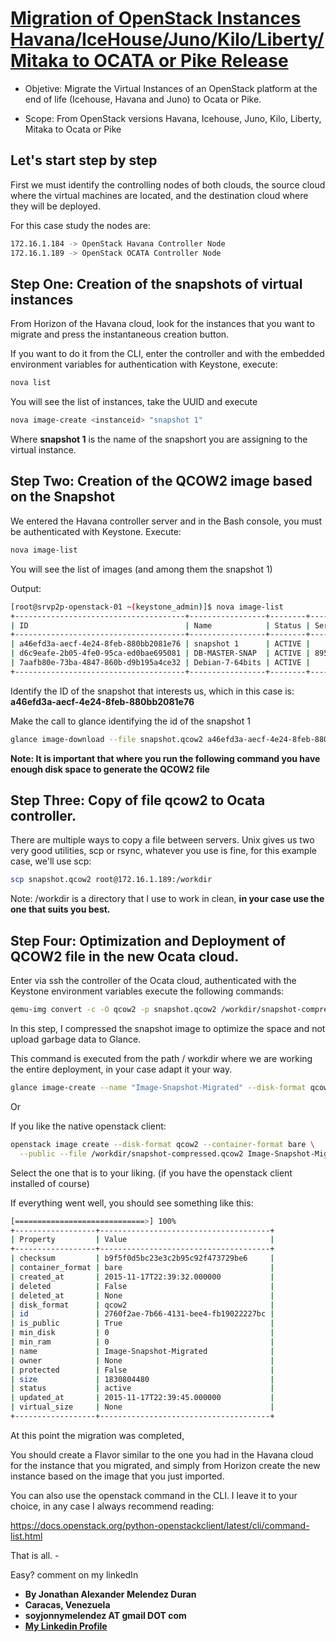 # [Migration of OpenStack Instances Havana/IceHouse/Juno/Kilo/Liberty/Mitaka to OCATA or Pike Release](https://updatedlinux.github.io)

 * Objetive: Migrate the Virtual Instances of an OpenStack platform at the end of life (Icehouse, Havana and Juno) to Ocata or Pike.

 * Scope: From OpenStack versions Havana, Icehouse, Juno, Kilo, Liberty, Mitaka to Ocata or Pike

 ## Let's start step by step

First we must identify the controlling nodes of both clouds, the source cloud where the virtual machines are located, and the destination cloud where they will be deployed.

For this case study the nodes are:
```bash
172.16.1.184 -> OpenStack Havana Controller Node
172.16.1.189 -> OpenStack OCATA Controller Node
```


## Step One: Creation of the snapshots of virtual instances

From Horizon of the Havana cloud, look for the instances that you want to migrate and press the instantaneous creation button.

If you want to do it from the CLI, enter the controller and with the embedded environment variables for authentication with Keystone, execute:
```bash
nova list
```
You will see the list of instances, take the UUID and execute
```bash
nova image-create <instanceid> "snapshot 1"
```
Where **snapshot 1** is the name of the snapshort you are assigning to the virtual instance.


## Step Two: Creation of the QCOW2 image based on the Snapshot

We entered the Havana controller server and in the Bash console, you must be authenticated with Keystone.
Execute:
```bash
nova image-list
```

You will see the list of images (and among them the snapshot 1)

Output: 
```bash
[root@srvp2p-openstack-01 ~(keystone_admin)]$ nova image-list
+--------------------------------------+-----------------+--------+--------------------------------------+
| ID                                   | Name            | Status | Server                               |
+--------------------------------------+-----------------+--------+--------------------------------------+
| a46efd3a-aecf-4e24-8feb-880bb2081e76 | snapshot 1      | ACTIVE |                                      |
| d6c9eafe-2b05-4fe0-95ca-ed0bae695081 | DB-MASTER-SNAP  | ACTIVE | 8950ace3-ec32-427e-b6f7-eafbff1dcf57 |
| 7aafb80e-73ba-4847-860b-d9b195a4ce32 | Debian-7-64bits | ACTIVE |                                      |
+--------------------------------------+-----------------+--------+--------------------------------------+
```

Identify the ID of the snapshot that interests us, which in this case is: **a46efd3a-aecf-4e24-8feb-880bb2081e76**

Make the call to glance identifying the id of the snapshot 1
```bash
glance image-download --file snapshot.qcow2 a46efd3a-aecf-4e24-8feb-880bb2081e76
```
**Note: It is important that where you run the following command you have enough disk space to generate the QCOW2 file**

## Step Three: Copy of file qcow2 to Ocata controller.

There are multiple ways to copy a file between servers. Unix gives us two very good utilities, scp or rsync, whatever you use is fine, for this example case, we'll use scp:
```bash
scp snapshot.qcow2 root@172.16.1.189:/workdir
```
Note: /workdir is a directory that I use to work in clean, **in your case use the one that suits you best.**

## Step Four: Optimization and Deployment of QCOW2 file in the new Ocata cloud.

Enter via ssh the controller of the Ocata cloud, authenticated with the Keystone environment variables execute the following commands:

```bash
qemu-img convert -c -O qcow2 -p snapshot.qcow2 /workdir/snapshot-compressed.qcow2
```

In this step, I compressed the snapshot image to optimize the space and not upload garbage data to Glance.

This command is executed from the path / workdir where we are working the entire deployment, in your case adapt it your way.

```bash
glance image-create --name "Image-Snapshot-Migrated" --disk-format qcow2 --visibility public --container-format bare --progress --file /workdir/snapshot-compressed.qcow2
```

Or

If you like the native openstack client:
```bash
openstack image create --disk-format qcow2 --container-format bare \
  --public --file /workdir/snapshot-compressed.qcow2 Image-Snapshot-Migrated
```

Select the one that is to your liking. (if you have the openstack client installed of course)

If everything went well, you should see something like this:

```bash
[=============================>] 100%
+------------------+--------------------------------------+
| Property         | Value                                |
+------------------+--------------------------------------+
| checksum         | b9f5f0d5bc23e3c2b95c92f473729be6     |
| container_format | bare                                 |
| created_at       | 2015-11-17T22:39:32.000000           |
| deleted          | False                                |
| deleted_at       | None                                 |
| disk_format      | qcow2                                |
| id               | 2760f2ae-7b66-4131-bee4-fb19022227bc |
| is_public        | True                                 |
| min_disk         | 0                                    |
| min_ram          | 0                                    |
| name             | Image-Snapshot-Migrated              |
| owner            | None                                 |
| protected        | False                                |
| size             | 1830804480                           |
| status           | active                               |
| updated_at       | 2015-11-17T22:39:45.000000           |
| virtual_size     | None                                 |
+------------------+--------------------------------------+
```


At this point the migration was completed,

You should create a Flavor similar to the one you had in the Havana cloud for the instance that you migrated, and simply from Horizon create the new instance based on the image that you just imported.

You can also use the openstack command in the CLI. I leave it to your choice, in any case I always recommend reading:

https://docs.openstack.org/python-openstackclient/latest/cli/command-list.html

That is all. -

Easy? comment on my linkedIn


- **By Jonathan Alexander Melendez Duran**
- **Caracas, Venezuela**
- **soyjonnymelendez AT gmail DOT com**
- **[My Linkedin Profile](https://www.linkedin.com/in/updatedlinux/)**




